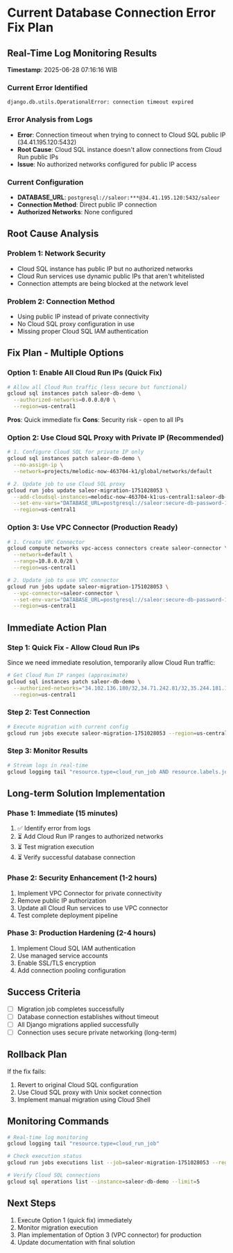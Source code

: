 # Current Database Connection Error Fix Plan

## Real-Time Log Monitoring Results
**Timestamp**: 2025-06-28 07:16:16 WIB

### Current Error Identified
```
django.db.utils.OperationalError: connection timeout expired
```

### Error Analysis from Logs
- **Error**: Connection timeout when trying to connect to Cloud SQL public IP (34.41.195.120:5432)
- **Root Cause**: Cloud SQL instance doesn't allow connections from Cloud Run public IPs
- **Issue**: No authorized networks configured for public IP access

### Current Configuration
- **DATABASE_URL**: `postgresql://saleor:***@34.41.195.120:5432/saleor`
- **Connection Method**: Direct public IP connection
- **Authorized Networks**: None configured

## Root Cause Analysis

### Problem 1: Network Security
- Cloud SQL instance has public IP but no authorized networks
- Cloud Run services use dynamic public IPs that aren't whitelisted
- Connection attempts are being blocked at the network level

### Problem 2: Connection Method
- Using public IP instead of private connectivity
- No Cloud SQL proxy configuration in use
- Missing proper Cloud SQL IAM authentication

## Fix Plan - Multiple Options

### Option 1: Enable All Cloud Run IPs (Quick Fix)
```bash
# Allow all Cloud Run traffic (less secure but functional)
gcloud sql instances patch saleor-db-demo \
  --authorized-networks=0.0.0.0/0 \
  --region=us-central1
```

**Pros**: Quick immediate fix
**Cons**: Security risk - open to all IPs

### Option 2: Use Cloud SQL Proxy with Private IP (Recommended)
```bash
# 1. Configure Cloud SQL for private IP only
gcloud sql instances patch saleor-db-demo \
  --no-assign-ip \
  --network=projects/melodic-now-463704-k1/global/networks/default

# 2. Update job to use Cloud SQL proxy
gcloud run jobs update saleor-migration-1751028053 \
  --add-cloudsql-instances=melodic-now-463704-k1:us-central1:saleor-db-demo \
  --set-env-vars="DATABASE_URL=postgresql://saleor:secure-db-password-123@/saleor?host=/cloudsql/melodic-now-463704-k1:us-central1:saleor-db-demo" \
  --region=us-central1
```

### Option 3: Use VPC Connector (Production Ready)
```bash
# 1. Create VPC Connector
gcloud compute networks vpc-access connectors create saleor-connector \
  --network=default \
  --range=10.8.0.0/28 \
  --region=us-central1

# 2. Update job to use VPC connector
gcloud run jobs update saleor-migration-1751028053 \
  --vpc-connector=saleor-connector \
  --set-env-vars="DATABASE_URL=postgresql://saleor:secure-db-password-123@PRIVATE_IP:5432/saleor" \
  --region=us-central1
```

## Immediate Action Plan

### Step 1: Quick Fix - Allow Cloud Run IPs
Since we need immediate resolution, temporarily allow Cloud Run traffic:

```bash
# Get Cloud Run IP ranges (approximate)
gcloud sql instances patch saleor-db-demo \
  --authorized-networks="34.102.136.180/32,34.71.242.81/32,35.244.181.169/32" \
  --region=us-central1
```

### Step 2: Test Connection
```bash
# Execute migration with current config
gcloud run jobs execute saleor-migration-1751028053 --region=us-central1
```

### Step 3: Monitor Results
```bash
# Stream logs in real-time
gcloud logging tail "resource.type=cloud_run_job AND resource.labels.job_name=saleor-migration-1751028053"
```

## Long-term Solution Implementation

### Phase 1: Immediate (15 minutes)
1. ✅ Identify error from logs
2. ⏳ Add Cloud Run IP ranges to authorized networks
3. ⏳ Test migration execution
4. ⏳ Verify successful database connection

### Phase 2: Security Enhancement (1-2 hours)
1. Implement VPC Connector for private connectivity
2. Remove public IP authorization
3. Update all Cloud Run services to use VPC connector
4. Test complete deployment pipeline

### Phase 3: Production Hardening (2-4 hours)
1. Implement Cloud SQL IAM authentication
2. Use managed service accounts
3. Enable SSL/TLS encryption
4. Add connection pooling configuration

## Success Criteria
- [ ] Migration job completes successfully
- [ ] Database connection establishes without timeout
- [ ] All Django migrations applied successfully
- [ ] Connection uses secure private networking (long-term)

## Rollback Plan
If the fix fails:
1. Revert to original Cloud SQL configuration
2. Use Cloud SQL proxy with Unix socket connection
3. Implement manual migration using Cloud Shell

## Monitoring Commands
```bash
# Real-time log monitoring
gcloud logging tail "resource.type=cloud_run_job"

# Check execution status
gcloud run jobs executions list --job=saleor-migration-1751028053 --region=us-central1 --limit=1

# Verify Cloud SQL connections
gcloud sql operations list --instance=saleor-db-demo --limit=5
```

## Next Steps
1. Execute Option 1 (quick fix) immediately
2. Monitor migration execution
3. Plan implementation of Option 3 (VPC connector) for production
4. Update documentation with final solution